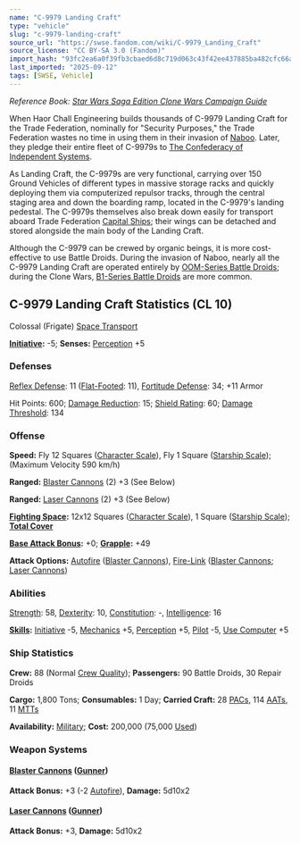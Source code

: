 ```yaml
---
name: "C-9979 Landing Craft"
type: "vehicle"
slug: "c-9979-landing-craft"
source_url: "https://swse.fandom.com/wiki/C-9979_Landing_Craft"
source_license: "CC BY-SA 3.0 (Fandom)"
import_hash: "93fc2ea6a0f39fb3cbaed6d8c719d063c43f42ee437885ba482cfc66ae7ea3b8"
last_imported: "2025-09-12"
tags: [SWSE, Vehicle]
---
```

*Reference Book: [Star Wars Saga Edition Clone Wars Campaign Guide](https://swse.fandom.com/wiki/Star_Wars_Saga_Edition_Clone_Wars_Campaign_Guide)*

When Haor Chall Engineering builds thousands of C-9979 Landing Craft for the Trade Federation, nominally for "Security Purposes," the Trade Federation wastes no time in using them in their invasion of [Naboo](https://swse.fandom.com/wiki/Naboo). Later, they pledge their entire fleet of C-9979s to [The Confederacy of Independent Systems](https://swse.fandom.com/wiki/The_Confederacy_of_Independent_Systems).

As Landing Craft, the C-9979s are very functional, carrying over 150 Ground Vehicles of different types in massive storage racks and quickly deploying them via computerized repulsor tracks, through the central staging area and down the boarding ramp, located in the C-9979's landing pedestal. The C-9979s themselves also break down easily for transport aboard Trade Federation [Capital Ships](https://swse.fandom.com/wiki/Capital_Ships); their wings can be detached and stored alongside the main body of the Landing Craft.

Although the C-9979 can be crewed by organic beings, it is more cost-effective to use Battle Droids. During the invasion of Naboo, nearly all the C-9979 Landing Craft are operated entirely by [OOM-Series Battle Droids](https://swse.fandom.com/wiki/OOM-Series_Battle_Droids); during the Clone Wars, [B1-Series Battle Droids](https://swse.fandom.com/wiki/B1-Series_Battle_Droids) are more common.

## C-9979 Landing Craft Statistics (CL 10)
Colossal (Frigate) [Space Transport](https://swse.fandom.com/wiki/Space_Transport)

**[Initiative](https://swse.fandom.com/wiki/Initiative):** -5; **Senses:** [Perception](https://swse.fandom.com/wiki/Perception) +5
### Defenses
[Reflex Defense](https://swse.fandom.com/wiki/Reflex_Defense_(Vehicles)): 11 ([Flat-Footed](https://swse.fandom.com/wiki/Flat-Footed): 11), [Fortitude Defense](https://swse.fandom.com/wiki/Fortitude_Defense_(Vehicles)): 34; +11 Armor

Hit Points: 600; [Damage Reduction](https://swse.fandom.com/wiki/Damage_Reduction): 15; [Shield Rating](https://swse.fandom.com/wiki/Shield_Rating): 60; [Damage Threshold](https://swse.fandom.com/wiki/Damage_Threshold_(Vehicles)): 134
### Offense
**Speed:** Fly 12 Squares ([Character Scale](https://swse.fandom.com/wiki/Character_Scale)), Fly 1 Square ([Starship Scale](https://swse.fandom.com/wiki/Starship_Scale)); (Maximum Velocity 590 km/h)

**Ranged:** [Blaster Cannons](https://swse.fandom.com/wiki/Blaster_Cannons) (2) +3 (See Below)

**Ranged:** [Laser Cannons](https://swse.fandom.com/wiki/Laser_Cannons) (2) +3 (See Below)

**[Fighting Space](https://swse.fandom.com/wiki/Fighting_Space):** 12x12 Squares ([Character Scale](https://swse.fandom.com/wiki/Character_Scale)), 1 Square ([Starship Scale](https://swse.fandom.com/wiki/Starship_Scale)); **[Total Cover](https://swse.fandom.com/wiki/Total_Cover)**

**[Base Attack Bonus](https://swse.fandom.com/wiki/Base_Attack_Bonus):** +0; **[Grapple](https://swse.fandom.com/wiki/Grapple):** +49

**Attack Options:** [Autofire](https://swse.fandom.com/wiki/Autofire_(Vehicle_Combat)) ([Blaster Cannons](https://swse.fandom.com/wiki/Blaster_Cannons)), [Fire-Link](https://swse.fandom.com/wiki/Fire-Link) ([Blaster Cannons](https://swse.fandom.com/wiki/Blaster_Cannons); [Laser Cannons](https://swse.fandom.com/wiki/Laser_Cannons))
### Abilities
[Strength](https://swse.fandom.com/wiki/Strength): 58, [Dexterity](https://swse.fandom.com/wiki/Dexterity): 10, [Constitution](https://swse.fandom.com/wiki/Constitution): -, [Intelligence](https://swse.fandom.com/wiki/Intelligence): 16

**[Skills](https://swse.fandom.com/wiki/Skills):** [Initiative](https://swse.fandom.com/wiki/Initiative) -5, [Mechanics](https://swse.fandom.com/wiki/Mechanics) +5, [Perception](https://swse.fandom.com/wiki/Perception) +5, [Pilot](https://swse.fandom.com/wiki/Pilot) -5, [Use Computer](https://swse.fandom.com/wiki/Use_Computer) +5
### Ship Statistics
**Crew:** 88 (Normal [Crew Quality](https://swse.fandom.com/wiki/Crew_Quality)); **Passengers:** 90 Battle Droids, 30 Repair Droids

**Cargo:** 1,800 Tons; **Consumables:** 1 Day; **Carried Craft:** 28 [PACs](https://swse.fandom.com/wiki/PACs), 114 [AATs](https://swse.fandom.com/wiki/AATs), 11 [MTTs](https://swse.fandom.com/wiki/MTTs)

**Availability:** [Military](https://swse.fandom.com/wiki/Military); **Cost:** 200,000 (75,000 [Used](https://swse.fandom.com/wiki/Used))
### Weapon Systems
#### **[Blaster Cannons](https://swse.fandom.com/wiki/Blaster_Cannons) ([Gunner](https://swse.fandom.com/wiki/Gunner))**
**Attack Bonus:** +3 (-2 [Autofire](https://swse.fandom.com/wiki/Autofire_(Vehicle_Combat))), **Damage:** 5d10x2
#### **[Laser Cannons](https://swse.fandom.com/wiki/Laser_Cannons) ([Gunner](https://swse.fandom.com/wiki/Gunner))**
**Attack Bonus:** +3, **Damage:** 5d10x2